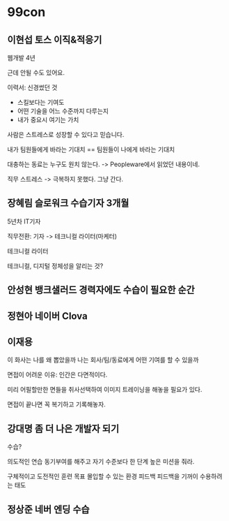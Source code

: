 # 99con

## 이현섭 토스 이직&적응기

웹개발 4년

근데 안될 수도 있어요.

이력서: 신경썼던 것

- 스킬보다는 기여도
- 어떤 기술을 어느 수준까지 다루는지
- 내가 중요시 여기는 가치

사람은 스트레스로 성장할 수 있다고 믿습니다.

내가 팀원들에게 바라는 기대치 == 팀원들이 나에게 바라는 기대치

대충하는 동료는 누구도 원치 않는다. -> Peopleware에서 읽었던 내용이네.

직무 스트레스 -> 극복하지 못했다. 그냥 간다.

## 장혜림 슬로워크 수습기자 3개월

5년차 IT기자

직무전환: 기자 -> 테크니컬 라이터(마케터)

테크니컬 라이터

테크니컬, 디지털 정체성을 알리는 것?

## 안성현 뱅크샐러드 경력자에도 수습이 필요한 순간

## 정현아 네이버 Clova

## 이재용

이 화사는 나를 왜 뽑았을까
나는 회사/팀/동료에게 어떤 기여를 할 수 있을까

면접이 어려운 이유: 인간은 다면적이다.

미리 어필할만한 면들을 취사선택하여 이미지 트레이닝을 해놓을 필요가 있다.

면접이 끝나면 꼭 복기하고 기록해놓자.

## 강대명 좀 더 나은 개발자 되기

수습?

의도적인 연습
동기부여를 해주고 자기 수준보다 한 단계 높은 미션을 줘라.

구체적이고 도전적인 훈련 목표
몰입할 수 있는 환경
피드백
피드백을 기꺼이 수용하려는 태도

## 정상준 네버 엔딩 수습

